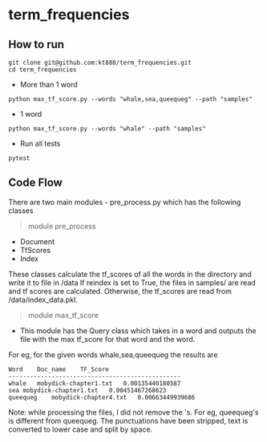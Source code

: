 # term_frequencies

## How to run

```
git clone git@github.com:kt888/term_frequencies.git
cd term_frequencies
```

* More than 1 word
```
python max_tf_score.py --words "whale,sea,queequeg" --path "samples"
```

* 1 word 
```
python max_tf_score.py --words "whale" --path "samples"
```

* Run all tests

```
pytest
```

## Code Flow

There are two main modules - pre_process.py which has the following classes
> module pre_process
* Document
* TfScores
* Index

These classes calculate the tf_scores of all the words in the directory and write it to file in /data
If reindex is set to True, the files in samples/ are read and tf scores are calculated. Otherwise, the tf_scores are
read from /data/index_data.pkl.

> module max_tf_score
* This module has the Query class which takes in a word and outputs the file with the max tf_score for that word and the word.

For eg, for the given words whale,sea,queequeg the results are
```
Word	Doc_name	TF_Score
------------------------------------------------
whale	mobydick-chapter1.txt	0.00135440180587
sea	mobydick-chapter1.txt	0.00451467268623
queequeg	mobydick-chapter4.txt	0.00663449939686
```

Note: while processing the files, I did not remove the 's. For eg, queequeg's is different from queequeg. The punctuations have been stripped, text is converted to lower case and split by space.



